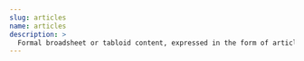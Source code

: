```yaml
---
slug: articles
name: articles
description: >
  Formal broadsheet or tabloid content, expressed in the form of articles.
---
```

